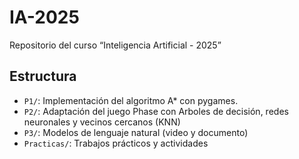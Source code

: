 # IA-2025
Repositorio del curso “Inteligencia Artificial - 2025”
## Estructura
- `P1/`: Implementación del algoritmo A* con pygames.
- `P2/`: Adaptación del juego Phase con Arboles de decisión, redes neuronales y vecinos cercanos (KNN)
- `P3/`: Modelos de lenguaje natural (video y documento)
- `Practicas/`: Trabajos prácticos y actividades
